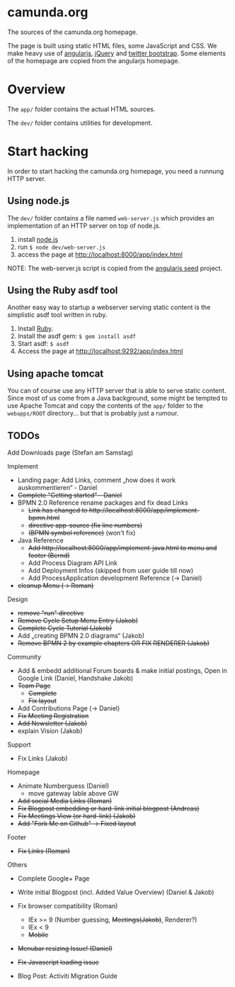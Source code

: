 camunda.org
===========

The sources of the camunda.org homepage.

The page is built using static HTML files, some JavaScript and CSS.
We make heavy use of [angularjs](http://angularjs.org/), [jQuery](http://jquery.com/) and [twitter bootstrap](http://twitter.github.com/bootstrap).
Some elements of the homepage are copied from the angularjs homepage.

Overview
========

The `app/` folder contains the actual HTML sources.

The `dev/` folder contains utilities for development.

Start hacking
=============

In order to start hacking the camunda.org homepage, you need a runnung HTTP server.

Using node.js
-------------

The `dev/` folder contains a file named `web-server.js` which provides an implementation of an HTTP server on top of node.js.

1. install [node.js](http://nodejs.org/)
2. run `$ node dev/web-server.js`
3. access the page at [http://localhost:8000/app/index.html](http://localhost:8000/app/index.html)

NOTE: The web-server.js script is copied from the [angularjs seed](https://github.com/angular/angular-seed) project.

Using the Ruby asdf tool
------------------------
Another easy way to startup a webserver serving static content is the simplistic asdf tool written in ruby.

1. Install [Ruby](http://www.ruby-lang.org/en/downloads/).
2. Install the asdf gem: `$ gem install asdf`
3. Start asdf: `$ asdf`
4. Access the page at [http://localhost:9292/app/index.html](http://localhost:9292/app/index.html)

Using apache tomcat
-------------------
You can of course use any HTTP server that is able to serve static content. Since most of us come from a Java background, some might be tempted to use Apache Tomcat and copy the contents of the `app/` folder to the `webapps/ROOT` directory... but that is probably just a rumour.

TODOs
-----

Add Downloads page (Stefan am Samstag)

Implement
  * Landing page: Add Links, comment „how does it work auskommentieren“ - Daniel
  * ~~Complete "Getting started" - Daniel~~
  * BPMN 2.0 Reference rename packages and fix dead Links 
    * ~~Link has changed to http://localhost:8000/app/implement-bpmn.html~~
    * ~~directive app-source (fix line numbers)~~
    * ~~(BPMN symbol reference)~~ (won't fix)
  * Java Reference
    * ~~Add http://localhost:8000/app/implement-java.html to menu and footer  (Bernd)~~
    * Add Process Diagram API Link
    * Add Deployment Infos (skipped from user guide till now)
    * Add ProcessApplication development Reference (-> Daniel)
  * ~~cleanup Menu (-> Roman)~~  
  
Design
  * ~~remove "run" directive~~
  * ~~Remove Cycle Setup Menu Entry (Jakob)~~
  * ~~Complete Cycle Tutorial (Jakob)~~
  * Add „creating BPMN 2.0 diagrams“ (Jakob)
  * ~~Remove BPMN 2 by example chapters OR FIX RENDERER (Jakob)~~

Community 
  * Add & embedd additional Forum boards & make initial postings, Open in Google Link (Daniel, Handshake Jakob)
  * ~~Team Page~~
    * ~~Complete~~
    * ~~Fix layout~~
  * Add Contributions Page (-> Daniel)
  * ~~Fix Meeting Registration~~
  * ~~Add Newsletter (Jakob)~~
  * explain Vision (Jakob)
 
Support 
  * Fix Links (Jakob)

Homepage 
  * Animate Numberguess  (Daniel)
    * move gateway lable above GW
  * ~~Add social Media Links (Roman)~~
  * ~~Fix Blogpost embedding or hard-link initial blogpost (Andreas)~~
  * ~~Fix Meetings View (or hard-link) (Jakob)~~
  * ~~Add "Fork Me on Github" -> Fixed layout~~

Footer
  * ~~Fix Links (Roman)~~

Others
 * Complete Google+ Page
 * Write initial Blogpost (incl. Added Value Overview) (Daniel & Jakob)
 * Fix browser compatibility (Roman)
   * IEx >= 9 (Number guessing, ~~Meetings(Jakob)~~, Renderer?)
   * IEx < 9 
   * ~~Mobile~~
 * ~~Menubar resizing Issue! (Daniel)~~

 * ~~Fix Javascript loading issue~~
 * Blog Post: Activiti Migration Guide
 
